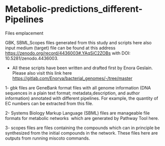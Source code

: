 # Metabolic-predictions_different-Pipelines

Files emplacement

GBK, SBML,Scopes files generated from this study and scripts here also input medium (target) file can be found at this address https://zenodo.org/record/4436003#.YAqSiC2ZOBs with DOI: 10.5281/zenodo.4436003.

* All these scripts have been written and drafted first by Enora Geslain. Please also visit this link here https://gitlab.com/Enorya/bacterial_genomes/-/tree/master

1- gbk files are GeneBank format files with all genome information (DNA sequences in a plain text format; metadata,description, and author information) annotated with different pipelines. For example, the quantity of EC numbers can be extracted from this file.

2- Systems Biology Markup Language (SBML) files are manageable file formats for metabolic networks  which are generated by Pathway Tool here.

3- scopes files are files containing the compounds which can in principle be synthesized from the initial compounds in the network. These files here are outputs from running miscoto commands.

